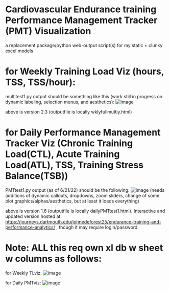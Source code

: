 
# Cardiovascular Endurance training Performance Management Tracker (PMT) Visualization 
 a replacement package/python web-output script(s) for my static + clunky excel models 

# for Weekly Training Load Viz (hours, TSS, TSS/hour):
multitest1.py output should be something like this (work still in progress on dynamic labeling, selection menus, and aesthetics):
![image](https://user-images.githubusercontent.com/87039043/174426082-ecdd2e51-424e-4310-8bab-f60a645ff794.png)

above is version 2.3 (outputfile is locally wklyfullmultiy.html)

# for Daily Performance Management Tracker Viz (Chronic Training Load(CTL), Acute Training Load(ATL), TSS, Training Stress Balance(TSB))
PMTtest1.py output (as of 6/21/22) should be the following:
![image](https://user-images.githubusercontent.com/87039043/174735390-23cd4830-9848-4e69-92c4-05eeabf66d0c.png)
(needs additions of dynamic callouts, dropdowns, zoom sliders, change of some plot graphics/alphas/aesthetics, but at least it loads everything)

above is version 1.6 (outputfile is locally dailyPMTtest1.html). Interactive and updated version hosted at: https://journeys.dartmouth.edu/johnedeforest25/endurance-training-and-performance-analytics/  , though it may require login/password


# Note: ALL this req own xl db w sheet w columns as follows:
for Weekly TLviz:
![image](https://user-images.githubusercontent.com/87039043/174553877-96bfed2c-2803-425e-8a95-c8b7515f8f69.png)      
                  
for Daily PMTviz:
![image](https://user-images.githubusercontent.com/87039043/174553644-8ca2c210-23fd-48d1-819d-aaee6c7997fb.png)
